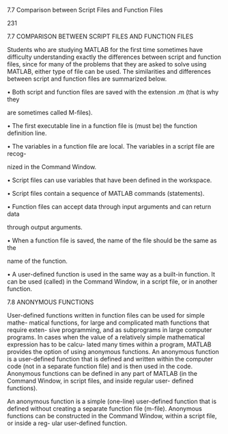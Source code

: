 7.7 Comparison between Script Files and Function Files

231

7.7 COMPARISON BETWEEN SCRIPT FILES AND FUNCTION FILES

Students who are studying MATLAB for the first time sometimes have difficulty
understanding exactly the differences between script and function files, since for
many of the problems that they are asked to solve using MATLAB, either type
of file can be used. The similarities and differences between script and function
files are summarized below.

• Both script and function files are saved with the extension .m (that is why they

are sometimes called M-files).

• The first executable line in a function file is (must be) the function definition line.

• The variables in a function file are local. The variables in a script file are recog-

nized in the Command Window.

• Script files can use variables that have been defined in the workspace.

• Script files contain a sequence of MATLAB commands (statements).

• Function  files  can  accept  data  through  input  arguments  and  can  return  data

through output arguments.

• When  a  function  file  is  saved,  the  name  of  the  file  should  be  the  same  as  the

name of the function.

• A user-defined function is used in the same way as a built-in function. It can be
used (called) in the Command Window, in a script file, or in another function.

7.8 ANONYMOUS FUNCTIONS

User-defined functions written in function files can  be used for simple mathe-
matical functions, for large and complicated math functions that require exten-
sive  programming,  and  as  subprograms  in  large  computer  programs.  In  cases
when the value of a relatively simple mathematical expression has to be calcu-
lated  many  times  within  a  program,  MATLAB  provides  the  option  of  using
anonymous functions. An anonymous function is a user-defined function that is
defined and written within the computer code (not in a separate function file)
and is then used in the code. Anonymous functions can be defined in any part of
MATLAB  (in  the  Command  Window,  in  script  files,  and  inside  regular  user-
defined functions).

An anonymous function is a simple (one-line) user-defined function that is
defined without creating a separate function file (m-file). Anonymous functions
can be constructed in the Command Window, within a script file, or inside a reg-
ular user-defined function.


